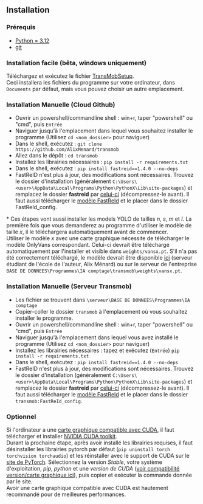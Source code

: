 ## Installation
### Prérequis
- [Python = 3.12](https://www.python.org/downloads/release/python-3127/)
- [git](https://git-scm.com/downloads/win)

### Installation facile (bêta, windows uniquement)
Téléchargez et exécutez le fichier [TransMobSetup](../TransMobIASetup.exe).\
Ceci installera les fichiers du programme sur votre ordinateur, dans `Documents` par défaut, mais vous pouvez choisir un autre emplacement.

### Installation Manuelle (Cloud Github)
- Ouvrir un powershell/commandline shell : win+r, taper "powershell" ou "cmd", puis `Entrée`
- Naviguer jusqu'à l'emplacement dans lequel vous souhaitez installer le programme (Utilisez `cd <nom_dossier>` pour naviguer)
- Dans le shell, exécutez : `git clone https://github.com/AlixMenard/transmob`
- Allez dans le dépôt : `cd transmob`
- Installez les librairies nécessaires : `pip install -r requirements.txt`
- Dans le shell, exécutez : `pip install fastreid==1.4.0 --no-deps`
- FastReID n'est plus à jour, des modifications sont nécessaires. Trouvez le dossier d'installation (généralement `C:\Users\<user>\AppData\Local\Programs\Python\PythonX\Lib\site-packages`) et remplacez le dossier **fastreid** par [celui-ci](https://github.com/AlixMenard/fastreid) (décompressez-le avant). Il faut aussi télécharger le [modèle FastReId](README.fr.md#FastReId) et le placer dans le dossier FastReId_config.

\* Ces étapes vont aussi installer les models YOLO de tailles *n*, *s*, *m* et *l*. La première fois que vous demanderez au programme d'utiliser le modèle de taille *x*, il le téléchargera automatiquement avant de commencer.  \
Utiliser le modèle *x* avec une carte graphique nécessite de télécharger le modèle OnlyVans correspondant. Celui-ci devrait être téléchargé automatiquement par l'installer et visible dans `weights/vansx.pt`. S'il n'a pas été correctement téléchargé, le modèle devrait être disponible [ici](amenard.perso.ec-m.fr/Transmob/vansx.pt) (serveur étudiant de l'école de l'auteur, Alix Ménard) ou sur le serveur de l'entreprise `BASE DE DONNEES\Programmes\IA comptage\transmob\weights\vansx.pt`.

### Installation Manuelle (Serveur Transmob)
- Les fichier se trouvent dans `\serveur\BASE DE DONNEES\Programmes\IA comptage`
- Copier-coller le dossier `transmob` à l'emplacement où vous souhaitez installer le programme.
- Ouvrir un powershell/commandline shell : win+r, taper "powershell" ou "cmd", puis `Entrée`
- Naviguer jusqu'à l'emplacement dans lequel vous avez installé le programme (Utilisez `cd <nom_dossier>` pour naviguer)
- Installez les librairies nécessaires : tapez et exécutez (`Entrée`) `pip install -r requirements.txt`
- Dans le shell, exécutez : `pip install fastreid==1.4.0 --no-deps`
- FastReID n'est plus à jour, des modifications sont nécessaires. Trouvez le dossier d'installation (généralement `C:\Users\<user>\AppData\Local\Programs\Python\PythonX\Lib\site-packages`) et remplacez le dossier **fastreid** par [celui-ci](https://github.com/AlixMenard/fastreid) (décompressez-le avant). Il faut aussi télécharger le [modèle FastReId](README.fr.md#FastReId) et le placer dans le dossier `transmob:FastReId_config`.

### Optionnel
Si l'ordinateur a une [carte graphique compatible avec CUDA](https://en.wikipedia.org/wiki/CUDA#GPUs_supported), il faut télécharger et installer [NVIDIA CUDA toolkit](https://developer.nvidia.com/cuda-downloads).\
Durant la prochaine étape, après avoir installé les librairies requises, il faut désinstaller les librairies pytorch par défaut (`pip uninstall torch torchvision torchaudio`) et les réinstaller avec le support de CUDA sur le [site de PyTorch](https://pytorch.org/get-started/locally/). Sélectionnez la version *Stable*, votre système d'exploitation, *pip*, *python* et une *version de CUDA* ([voir compatibilité version/carte graphique ici](https://en.wikipedia.org/wiki/CUDA#GPUs_supported)), puis copier et exécuter la commande donnée par le site.\
Avoir une carte graphique compatible avec CUDA est hautement recommandé pour de meilleures performances.
